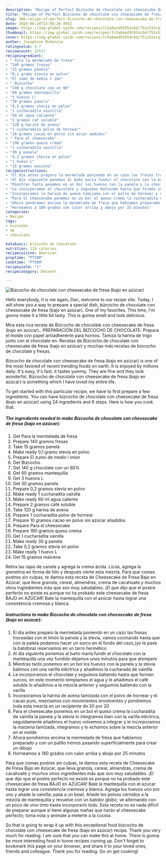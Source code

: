 ```yaml
---
description: "Recipe of Perfect Bizcocho de chocolate con cheesecake de fresa (bajo en azúcar)"
title: "Recipe of Perfect Bizcocho de chocolate con cheesecake de fresa (bajo en azúcar)"
slug: 386-recipe-of-perfect-bizcocho-de-chocolate-con-cheesecake-de-fresa-bajo-en-azucar
date: 2020-06-28T13:08:20.494Z
image: https://img-global.cpcdn.com/recipes/fc5a0aed91954c6d/751x532cq70/bizcocho-de-chocolate-con-cheesecake-de-fresa-bajo-en-azucar-foto-principal.jpg
thumbnail: https://img-global.cpcdn.com/recipes/fc5a0aed91954c6d/751x532cq70/bizcocho-de-chocolate-con-cheesecake-de-fresa-bajo-en-azucar-foto-principal.jpg
cover: https://img-global.cpcdn.com/recipes/fc5a0aed91954c6d/751x532cq70/bizcocho-de-chocolate-con-cheesecake-de-fresa-bajo-en-azucar-foto-principal.jpg
author: Josephine McKenzie
ratingvalue: 4.7
reviewcount: 23517
recipeingredient:
- " Para la mermelada de fresa"
- "140 gramos fresas"
- "15 gramos panela"
- "0,1 gramo stevia en polvo"
- "El zumo de medio l imn"
- " Bizcocho"
- "140 g chocolate con un 80"
- "60 gramos mantequilla"
- "3 huevos L"
- "30 gramos panela"
- "0,2 gramos stevia en polvo"
- "1 cucharadita vainilla"
- "60 ml agua caliente"
- "2 gramos caf soluble"
- "120 g harina de avena"
- "1 cucharadita polvo de hornear"
- "10 gramos cacao en polvo sin azcar aadidos"
- " Para el cheesecake"
- "190 gramos queso crema"
- "1 cucharadita vainilla"
- "30 g panela"
- "0,2 gramos stevia en polvo"
- "1 huevo L"
- "15 gramos maicena"
recipeinstructions:
- "El día antes preparo la mermelada poniendo en un cazo las fresas troceadas con el limón la panela y la stevia, vamos cocinando hasta que con la paleta podamos hacer un surco en el fondo del cazo,(yo le pase la batidora) reservamos en un tarro hermético"
- "Al día siguiente ponemos al baño maría fundir el chocolate con la mantequilla una vez fundido dejamos unos minutos para que atempere"
- "Mientras tanto ponemos en un bol los huevos con la panela y la stevia batimos con una varilla eléctrica y añadimos la cucharada de vainilla"
- "Le incorporamos el chocolate y seguimos batiendo hasta que formen surcos, en este momento templamos el agua y le añadimos el café soluble lo añadimos a la mezcla anterior y seguimos batiendo con la varilla"
- "Incorporamos la harina de avena tamizada con el polvo de hornear y el cacao puro, mezclamos con movimientos envolventes y pondremos toda esta mezcla en un recipiente de 20 por 20"
- "Para el cheesecake ponemos en un bol el queso crema la cucharadita de vainilla la panela y la stevia lo integramos bien con la varilla eléctrica, seguidamente añadimos el huevo volvemos a integrar y le incorporamos la maizena tamizada, integramos y lo echamos sobre la mezcla anterior en el molde"
- "Ahora pondremos encima la mermelada de fresa que habíamos preparado y con un palillo iremos pasando superficialmente para crear un dibujo"
- "Horneamos a 180 grados con calor arriba y abajo por 25 minutos"
categories:
- Recipe
tags:
- bizcocho
- de
- chocolate

katakunci: bizcocho de chocolate 
nutrition: 119 calories
recipecuisine: American
preptime: "PT38M"
cooktime: "PT56M"
recipeyield: "1"
recipecategory: Dessert

---
```



![Bizcocho de chocolate con cheesecake de fresa (bajo en azúcar)](https://img-global.cpcdn.com/recipes/fc5a0aed91954c6d/751x532cq70/bizcocho-de-chocolate-con-cheesecake-de-fresa-bajo-en-azucar-foto-principal.jpg)

Hello everybody, it is me again, Dan, welcome to our recipe site. Today, I will show you a way to prepare a special dish, bizcocho de chocolate con cheesecake de fresa (bajo en azúcar). One of my favorites. This time, I'm gonna make it a little bit tasty. This is gonna smell and look delicious.

Mira esta rica receta de Bizcocho de chocolate con cheesecake de fresa (bajo en azúcar).. PREPARACIÓN DEL BIZCOCHO DE CHOCOLATE: Prepara el molde con papel antiadherente para hornos. Tamiza la harina de trigo junto con el chocolate en. Recetas de Bizcocho de chocolate con cheesecake de fresa (bajo en azúcar) y muchas más recetas de bizcocho de chocolate y fresas.

Bizcocho de chocolate con cheesecake de fresa (bajo en azúcar) is one of the most favored of recent trending foods on earth. It is enjoyed by millions daily. It's easy, it's fast, it tastes yummy. They are fine and they look wonderful. Bizcocho de chocolate con cheesecake de fresa (bajo en azúcar) is something which I have loved my entire life.


To get started with this particular recipe, we have to first prepare a few ingredients. You can have bizcocho de chocolate con cheesecake de fresa (bajo en azúcar) using 24 ingredients and 8 steps. Here is how you cook that.

<!--inarticleads1-->

##### The ingredients needed to make Bizcocho de chocolate con cheesecake de fresa (bajo en azúcar):

1. Get  Para la mermelada de fresa
1. Prepare 140 gramos fresas
1. Take 15 gramos panela
1. Make ready 0,1 gramo stevia en polvo
1. Prepare El zumo de medio l imón
1. Get  Bizcocho
1. Get 140 g chocolate con un 80%
1. Get 60 gramos mantequilla
1. Get 3 huevos L
1. Get 30 gramos panela
1. Prepare 0,2 gramos stevia en polvo
1. Make ready 1 cucharadita vainilla
1. Make ready 60 ml agua caliente
1. Prepare 2 gramos café soluble
1. Take 120 g harina de avena
1. Prepare 1 cucharadita polvo de hornear
1. Prepare 10 gramos cacao en polvo sin azúcar añadidos
1. Prepare  Para el cheesecake
1. Prepare 190 gramos queso crema
1. Get 1 cucharadita vainilla
1. Make ready 30 g panela
1. Take 0,2 gramos stevia en polvo
1. Make ready 1 huevo L
1. Get 15 gramos maicena


Retira las rajas de canela y agrega la crema ácida. Licúa, agrega la grenetina en forma de hilo y después vierte esta mezcla. Para que comas postres sin culpas, te damos esta receta de Cheesecake de Fresa Bajo en Azúcar, que lleva granola, cereal, almendras, crema de cacahuate y muchos otros ingredientes más que son muy saludables. ¡El que dijo que el postre perfecto no existe es porque no ha probado este cheesecake de fresa BAJO en AZÚCAR! Bate la mantequilla con el azúcar hasta lograr una consistencia cremosa y blanca. 

<!--inarticleads2-->

##### Instructions to make Bizcocho de chocolate con cheesecake de fresa (bajo en azúcar):

1. El día antes preparo la mermelada poniendo en un cazo las fresas troceadas con el limón la panela y la stevia, vamos cocinando hasta que con la paleta podamos hacer un surco en el fondo del cazo,(yo le pase la batidora) reservamos en un tarro hermético
1. Al día siguiente ponemos al baño maría fundir el chocolate con la mantequilla una vez fundido dejamos unos minutos para que atempere
1. Mientras tanto ponemos en un bol los huevos con la panela y la stevia batimos con una varilla eléctrica y añadimos la cucharada de vainilla
1. Le incorporamos el chocolate y seguimos batiendo hasta que formen surcos, en este momento templamos el agua y le añadimos el café soluble lo añadimos a la mezcla anterior y seguimos batiendo con la varilla
1. Incorporamos la harina de avena tamizada con el polvo de hornear y el cacao puro, mezclamos con movimientos envolventes y pondremos toda esta mezcla en un recipiente de 20 por 20
1. Para el cheesecake ponemos en un bol el queso crema la cucharadita de vainilla la panela y la stevia lo integramos bien con la varilla eléctrica, seguidamente añadimos el huevo volvemos a integrar y le incorporamos la maizena tamizada, integramos y lo echamos sobre la mezcla anterior en el molde
1. Ahora pondremos encima la mermelada de fresa que habíamos preparado y con un palillo iremos pasando superficialmente para crear un dibujo
1. Horneamos a 180 grados con calor arriba y abajo por 25 minutos


Para que comas postres sin culpas, te damos esta receta de Cheesecake de Fresa Bajo en Azúcar, que lleva granola, cereal, almendras, crema de cacahuate y muchos otros ingredientes más que son muy saludables. ¡El que dijo que el postre perfecto no existe es porque no ha probado este cheesecake de fresa BAJO en AZÚCAR! Bate la mantequilla con el azúcar hasta lograr una consistencia cremosa y blanca. Agrega los huevos uno por uno y añade la vainilla; pasa a un bowl. Añade los polvos cernidos a la mezcla de mantequilla y revuelve con un batidor globo; ve alternando con un poco de vino tinto hasta incorporarlo todo. Esta receta no es nada difícil de preparar aunque sí tiene algunas mañas que harán al cheesecake perfecto; toma nota y anímate a meterte a la cocina. 

So that is going to wrap it up with this exceptional food bizcocho de chocolate con cheesecake de fresa (bajo en azúcar) recipe. Thank you very much for reading. I am sure that you can make this at home. There is gonna be more interesting food in home recipes coming up. Don't forget to bookmark this page on your browser, and share it to your loved ones, friends and colleague. Thank you for reading. Go on get cooking!
